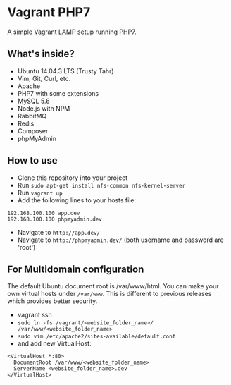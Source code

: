 # Vagrant PHP7 

A simple Vagrant LAMP setup running PHP7.

## What's inside?

- Ubuntu 14.04.3 LTS (Trusty Tahr)
- Vim, Git, Curl, etc.
- Apache
- PHP7 with some extensions
- MySQL 5.6
- Node.js with NPM
- RabbitMQ
- Redis
- Composer
- phpMyAdmin

## How to use

- Clone this repository into your project
- Run ``sudo apt-get install nfs-common nfs-kernel-server``
- Run ``vagrant up``
- Add the following lines to your hosts file:
```
192.168.100.100 app.dev
192.168.100.100 phpmyadmin.dev
```
- Navigate to ```http://app.dev/``` 
- Navigate to ```http://phpmyadmin.dev/``` (both username and password are 'root')

## For Multidomain configuration
The default Ubuntu document root is /var/www/html. You can make your own virtual hosts under ``/var/www``. This is different to previous releases which provides better security.
- vagrant ssh
- ``sudo ln -fs /vagrant/<website_folder_name>/ /var/www/<website_folder_name>``
- ``sudo vim /etc/apache2/sites-available/default.conf``
- and add new VirtualHost: 
```
<VirtualHost *:80>
  DocumentRoot /var/www/<website_folder_name>
  ServerName <website_folder_name>.dev
</VirtualHost>
```
